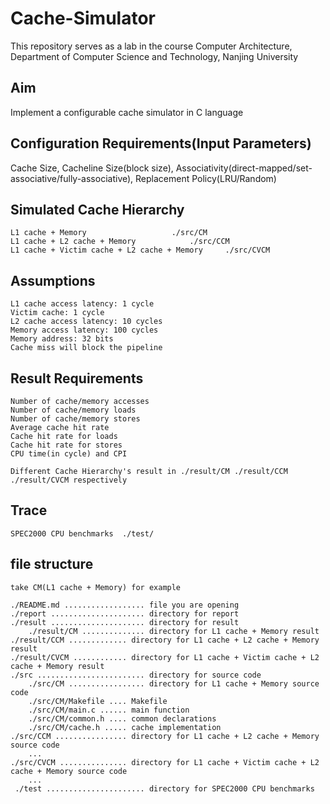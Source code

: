 # Cache-Simulator
 This repository serves as a lab in the course Computer Architecture, Department of Computer Science and Technology, Nanjing University

## Aim
 Implement a configurable cache simulator in C language

## Configuration Requirements(Input Parameters)
 Cache Size, Cacheline Size(block size), Associativity(direct-mapped/set-associative/fully-associative), Replacement Policy(LRU/Random)

## Simulated Cache Hierarchy
    L1 cache + Memory 					./src/CM
    L1 cache + L2 cache + Memory			./src/CCM
    L1 cache + Victim cache + L2 cache + Memory 	./src/CVCM

## Assumptions
    L1 cache access latency: 1 cycle
    Victim cache: 1 cycle
    L2 cache access latency: 10 cycles 
    Memory access latency: 100 cycles
    Memory address: 32 bits
    Cache miss will block the pipeline

## Result Requirements 
    Number of cache/memory accesses
    Number of cache/memory loads
    Number of cache/memory stores
    Average cache hit rate
    Cache hit rate for loads 
    Cache hit rate for stores
    CPU time(in cycle) and CPI

    Different Cache Hierarchy's result in ./result/CM ./result/CCM ./result/CVCM respectively

## Trace
    SPEC2000 CPU benchmarks  ./test/

## file structure
    take CM(L1 cache + Memory) for example

    ./README.md .................. file you are opening
    ./report ..................... directory for report
    ./result ..................... directory for result
    	./result/CM .............. directory for L1 cache + Memory result
	./result/CCM ............. directory for L1 cache + L2 cache + Memory result
	./result/CVCM ............ directory for L1 cache + Victim cache + L2 cache + Memory result
    ./src ........................ directory for source code
    	./src/CM ................. directory for L1 cache + Memory source code
	    ./src/CM/Makefile .... Makefile
	    ./src/CM/main.c ...... main function
	    ./src/CM/common.h .... common declarations 
	    ./src/CM/cache.h ..... cache implementation	
	./src/CCM ................ directory for L1 cache + L2 cache + Memory source code
	    ...
	./src/CVCM ............... directory for L1 cache + Victim cache + L2 cache + Memory source code
	    ...
     ./test ...................... directory for SPEC2000 CPU benchmarks 


